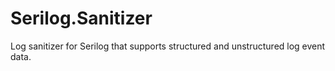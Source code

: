 # Serilog.Sanitizer
Log sanitizer for Serilog that supports structured and unstructured log event data.

